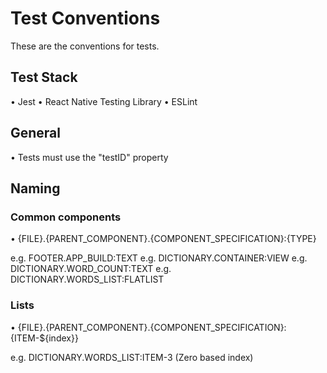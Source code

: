 # Test Conventions

These are the conventions for tests.

## Test Stack

• Jest
• React Native Testing Library
• ESLint

## General

• Tests must use the "testID" property

## Naming

### Common components

• {FILE}.{PARENT_COMPONENT}.{COMPONENT_SPECIFICATION}:{TYPE}

e.g. FOOTER.APP_BUILD:TEXT
e.g. DICTIONARY.CONTAINER:VIEW
e.g. DICTIONARY.WORD_COUNT:TEXT
e.g. DICTIONARY.WORDS_LIST:FLATLIST

### Lists

• {FILE}.{PARENT_COMPONENT}.{COMPONENT_SPECIFICATION}:{ITEM-${index}}

e.g. DICTIONARY.WORDS_LIST:ITEM-3 (Zero based index)

